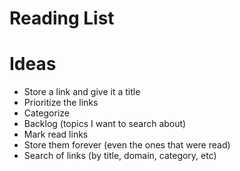 # Reading List

# Ideas
- Store a link and give it a title
- Prioritize the links
- Categorize
- Backlog (topics I want to search about)
- Mark read links
- Store them forever (even the ones that were read)
- Search of links (by title, domain, category, etc)
